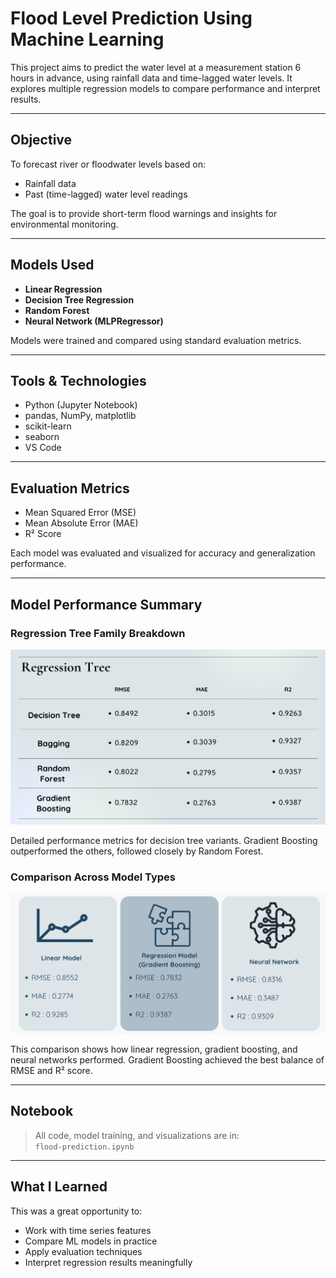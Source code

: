 # Flood Level Prediction Using Machine Learning

This project aims to predict the water level at a measurement station 6 hours in advance, using rainfall data and time-lagged water levels. It explores multiple regression models to compare performance and interpret results.

---

## Objective

To forecast river or floodwater levels based on:
- Rainfall data
- Past (time-lagged) water level readings

The goal is to provide short-term flood warnings and insights for environmental monitoring.

---

## Models Used

- **Linear Regression**
- **Decision Tree Regression**
- **Random Forest**
- **Neural Network (MLPRegressor)**

Models were trained and compared using standard evaluation metrics.

---

## Tools & Technologies

- Python (Jupyter Notebook)
- pandas, NumPy, matplotlib
- scikit-learn
- seaborn
- VS Code

---

## Evaluation Metrics

- Mean Squared Error (MSE)
- Mean Absolute Error (MAE)
- R² Score

Each model was evaluated and visualized for accuracy and generalization performance.

---

## Model Performance Summary

### Regression Tree Family Breakdown
![Regression Tree Results](./assets/regression-tree-results.png)

Detailed performance metrics for decision tree variants. Gradient Boosting outperformed the others, followed closely by Random Forest.

### Comparison Across Model Types
![Model Comparison](./assets/model-comparison.png)

This comparison shows how linear regression, gradient boosting, and neural networks performed. Gradient Boosting achieved the best balance of RMSE and R² score.

---

## Notebook

> All code, model training, and visualizations are in:  
 `flood-prediction.ipynb`


---

## What I Learned

This was a great opportunity to:
- Work with time series features
- Compare ML models in practice
- Apply evaluation techniques
- Interpret regression results meaningfully

